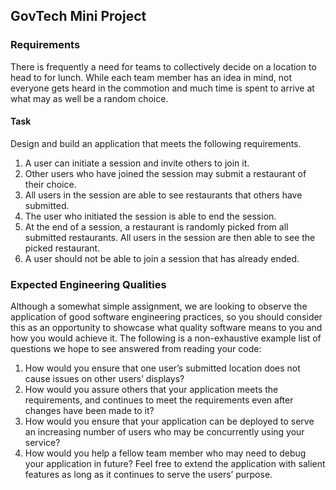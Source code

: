 ## GovTech Mini Project

### Requirements

There is frequently a need for teams to collectively decide on a location to head to for lunch.
While each team member has an idea in mind, not everyone gets heard in the commotion
and much time is spent to arrive at what may as well be a random choice.

#### Task
Design and build an application that meets the following requirements.

1. A user can initiate a session and invite others to join it.
2. Other users who have joined the session may submit a restaurant of their choice.
3. All users in the session are able to see restaurants that others have submitted.
4. The user who initiated the session is able to end the session.
5. At the end of a session, a restaurant is randomly picked from all submitted
   restaurants. All users in the session are then able to see the picked
   restaurant.
6. A user should not be able to join a session that has already ended.


### Expected Engineering Qualities

Although a somewhat simple assignment, we are looking to observe the application of good
software engineering practices, so you should consider this as an opportunity to showcase
what quality software means to you and how you would achieve it. The following is a
non-exhaustive example list of questions we hope to see answered from reading your code:

1. How would you ensure that one user’s submitted location does not cause issues on
   other users’ displays?
2. How would you assure others that your application meets the requirements, and
   continues to meet the requirements even after changes have been made to it?
3. How would you ensure that your application can be deployed to serve an increasing
   number of users who may be concurrently using your service?
4. How would you help a fellow team member who may need to debug your application
   in future?
   Feel free to extend the application with salient features as long as it continues to serve the
   users’ purpose.
